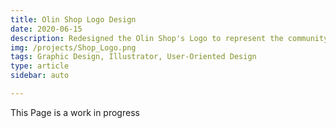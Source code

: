 ```yaml
---
title: Olin Shop Logo Design
date: 2020-06-15
description: Redesigned the Olin Shop's Logo to represent the community and its values
img: /projects/Shop_Logo.png
tags: Graphic Design, Illustrator, User-Oriented Design
type: article
sidebar: auto

---
```


This Page is a work in progress